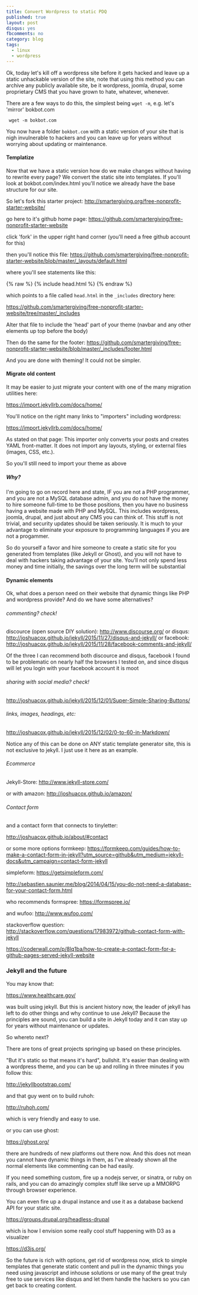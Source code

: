 ```yaml
---
title: Convert Wordpress to static PDQ
published: true
layout: post
disqus: yes
fbcomments: no
category: blog
tags: 
  - linux
  - wordpress
---
```


Ok, today let's kill off a wordpress site before it gets hacked and leave up a static unhackable version of the site,
note that using this method you can archive any publicly available site, be it wordpress, joomla, drupal, some proprietary
CMS that you have grown to hate, whatever, whenever.

There are a few ways to do this, the simplest being `wget -m`, e.g. let's 'mirror' bokbot.com

```
 wget -m bokbot.com
```

You now have a folder `bokbot.com` with a static version of your site that is nigh invulnerable to hackers
and you can leave up for years without worrying about updating or maintenance.

#### Templatize

Now that we have a static version how do we make changes without having to rewrite every page?  We convert the static site into templates.
If you'll look at bokbot.com/index.html you'll notice we already have the base structure for our site.

So let's fork this starter project:
http://smartergiving.org/free-nonprofit-starter-website/

go here to it's github home page:
https://github.com/smartergiving/free-nonprofit-starter-website

click 'fork' in the upper right hand corner (you'll need a free github account for this)

then you'll notice this file:
https://github.com/smartergiving/free-nonprofit-starter-website/blob/master/_layouts/default.html

where you'll see statements like this:

{% raw  %}
   {% include head.html %}
{% endraw  %}

which points to a file called `head.html` in the `_includes` directory here:

https://github.com/smartergiving/free-nonprofit-starter-website/tree/master/_includes

Alter that file to include the 'head' part of your theme (navbar and any other elements up top before the body)

Then do the same for the footer:
https://github.com/smartergiving/free-nonprofit-starter-website/blob/master/_includes/footer.html

And you are done with theming!  It could not be simpler.

#### Migrate old content

It may be easier to just migrate your content with one of the many migration utilities here:

https://import.jekyllrb.com/docs/home/

You'll notice on the right many links to "importers" including wordpress:

https://import.jekyllrb.com/docs/home/

As stated on that page: This importer only converts your posts and creates YAML front-matter. It does not import any layouts, styling, or external files (images, CSS, etc.).

So you'll still need to import your theme as above

##### Why?

I'm going to go on record here and state, IF you are not a PHP programmer, and you are not a MySQL database admin,
and you do not have the money to hire someone full-time to be those positions, then you have no business having a 
website made with PHP and MySQL.  This includes wordpress, joomla, drupal, and just about any CMS you can think of.
This stuff is not trivial, and security updates should be taken seriously.  It is much to your advantage to eliminate 
your exposure to programming languages if you are not a progammer.

So do yourself a favor and hire someone to create a static site for you generated from templates (like Jekyll or Ghost),
and you will not have to deal with hackers taking advantage of your site.
You'll not only spend less money and time initially, 
the savings over the long term will be substantial

#### Dynamic elements 

Ok, what does a person need on their website that dynamic things like
PHP and wordpress provide?  And do we have some alternatives?

###### commenting?  check!

 discource (open source DIY solution):
 http://www.discourse.org/
 or disqus:
 http://joshuacox.github.io/jekyll/2015/11/27/disqus-and-jekyll/
 or facebook:
 http://joshuacox.github.io/jekyll/2015/11/28/facebook-comments-and-jekyll/

 Of the three I can recommend both discource and disqus, facebook I found to be problematic on nearly half the browsers
 I tested on, and since disqus will let you login with your facebook account it is moot

###### sharing with social media? check!

 http://joshuacox.github.io/jekyll/2015/12/01/Super-Simple-Sharing-Buttons/

###### links, images, headings, etc:

 http://joshuacox.github.io/jekyll/2015/12/02/0-to-60-in-Markdown/

 Notice any of this can be done on ANY static template generator site,
 this is not exclusive to jekyll.  I just use it here as an example.

###### Ecommerce

Jekyll-Store:
http://www.jekyll-store.com/

or with amazon:
http://joshuacox.github.io/amazon/

###### Contact form

and a contact form that connects to tinyletter:

http://joshuacox.github.io/about/#contact

or some more options
formkeep:
https://formkeep.com/guides/how-to-make-a-contact-form-in-jekyll?utm_source=github&utm_medium=jekyll-docs&utm_campaign=contact-form-jekyll

simpleform:
https://getsimpleform.com/

http://sebastien.saunier.me/blog/2014/04/15/you-do-not-need-a-database-for-your-contact-form.html

who recommends formspree:
https://formspree.io/

and wufoo:
http://www.wufoo.com/

stackoverflow question:
http://stackoverflow.com/questions/17983972/github-contact-form-with-jekyll

https://coderwall.com/p/8lq1ba/how-to-create-a-contact-form-for-a-github-pages-served-jekyll-website

### Jekyll and the future

You may know that:

https://www.healthcare.gov/

was built using jekyll. But this is ancient history now, the leader of jekyll has left to do
other things and why continue to use Jekyll?  Because the principles
are sound, you can build a site in Jekyll today and it can stay up for
years without maintenance or updates.

So whereto next?

There are tons of great projects springing up based on these principles.

"But it's static so that means it's hard", bullshit.  It's easier than
dealing with a wordpress theme, and you can be up and rolling in three
minutes if you follow this:

http://jekyllbootstrap.com/

and that guy went on to build ruhoh:

http://ruhoh.com/

which is very friendly and easy to use.

or you can use ghost:

https://ghost.org/

there are hundreds of new platforms out there now.  And this does not
mean you cannot have dynamic things in them, as I've already shown all
the normal elements like commenting can be had easily.

If you need something custom, fire up a nodejs server, or sinatra, or
ruby on rails, and you can do amazingly complex stuff like serve up a
MMORPG through browser experience.

You can even fire up a drupal instance and use it as a database
backend API for your static site.

https://groups.drupal.org/headless-drupal

which is how I envision some really cool stuff happening with D3 as a visualizer

https://d3js.org/

So the future is rich with options, get rid of wordpress now, stick to simple templates that generate static content
and pull in the dynamic things you need using javascript and inhouse solutions or use many of the great truly free
to use services like disqus and let them handle the hackers so you can get back to creating content.
